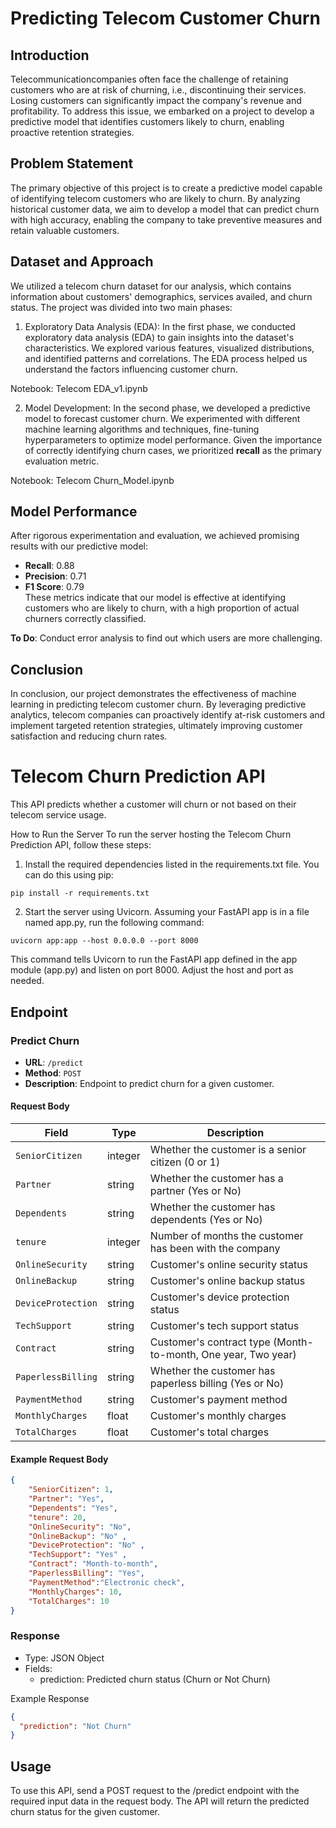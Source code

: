 # Predicting Telecom Customer Churn
## Introduction
Telecommunicationcompanies often face the challenge of retaining customers who are at risk of churning, i.e., discontinuing their services. Losing customers can significantly impact the company's revenue and profitability. To address this issue, we embarked on a project to develop a predictive model that identifies customers likely to churn, enabling proactive retention strategies.

##  Problem Statement
The primary objective of this project is to create a predictive model capable of identifying telecom customers who are likely to churn. By analyzing historical customer data, we aim to develop a model that can predict churn with high accuracy, enabling the company to take preventive measures and retain valuable customers.

## Dataset and Approach
We utilized a telecom churn dataset for our analysis, which contains information about customers' demographics, services availed, and churn status. The project was divided into two main phases:

1. Exploratory Data Analysis (EDA):
In the first phase, we conducted exploratory data analysis (EDA) to gain insights into the dataset's characteristics. We explored various features, visualized distributions, and identified patterns and correlations. The EDA process helped us understand the factors influencing customer churn.

Notebook: Telecom EDA_v1.ipynb

2. Model Development:
In the second phase, we developed a predictive model to forecast customer churn. We experimented with different machine learning algorithms and techniques, fine-tuning hyperparameters to optimize model performance. Given the importance of correctly identifying churn cases, we prioritized **recall** as the primary evaluation metric.

Notebook: Telecom Churn_Model.ipynb

## Model Performance
After rigorous experimentation and evaluation, we achieved promising results with our predictive model:

- **Recall**: 0.88
- **Precision**: 0.71
- **F1 Score**: 0.79  
These metrics indicate that our model is effective at identifying customers who are likely to churn, with a high proportion of actual churners correctly classified.

**To Do**: Conduct error analysis to find out which users are more challenging.

## Conclusion
In conclusion, our project demonstrates the effectiveness of machine learning in predicting telecom customer churn. By leveraging predictive analytics, telecom companies can proactively identify at-risk customers and implement targeted retention strategies, ultimately improving customer satisfaction and reducing churn rates.


# Telecom Churn Prediction API

This API predicts whether a customer will churn or not based on their telecom service usage.

How to Run the Server
To run the server hosting the Telecom Churn Prediction API, follow these steps:

1. Install the required dependencies listed in the requirements.txt file. You can do this using pip:
```
pip install -r requirements.txt
```

2. Start the server using Uvicorn. Assuming your FastAPI app is in a file named app.py, run the following command:
```
uvicorn app:app --host 0.0.0.0 --port 8000
```
This command tells Uvicorn to run the FastAPI app defined in the app module (app.py) and listen on port 8000. Adjust the host and port as needed.


## Endpoint

### Predict Churn

- **URL**: `/predict`
- **Method**: `POST`
- **Description**: Endpoint to predict churn for a given customer.

#### Request Body

| Field             | Type   | Description                                           |
|-------------------|--------|-------------------------------------------------------|
| `SeniorCitizen`   | integer| Whether the customer is a senior citizen (0 or 1)     |
| `Partner`         | string | Whether the customer has a partner (Yes or No)        |
| `Dependents`      | string | Whether the customer has dependents (Yes or No)       |
| `tenure`          | integer| Number of months the customer has been with the company|
| `OnlineSecurity`  | string | Customer's online security status                     |
| `OnlineBackup`    | string | Customer's online backup status                       |
| `DeviceProtection`| string | Customer's device protection status                   |
| `TechSupport`     | string | Customer's tech support status                        |
| `Contract`        | string | Customer's contract type (Month-to-month, One year, Two year) |
| `PaperlessBilling`| string | Whether the customer has paperless billing (Yes or No)|
| `PaymentMethod`   | string | Customer's payment method                             |
| `MonthlyCharges`  | float  | Customer's monthly charges                            |
| `TotalCharges`    | float  | Customer's total charges                              |

#### Example Request Body

```json
{
    "SeniorCitizen": 1,                    
    "Partner": "Yes",                     
    "Dependents": "Yes",                    
    "tenure": 20,                          
    "OnlineSecurity": "No",                 
    "OnlineBackup": "No" ,                  
    "DeviceProtection": "No" ,              
    "TechSupport": "Yes" ,                  
    "Contract": "Month-to-month",          
    "PaperlessBilling": "Yes",             
    "PaymentMethod":"Electronic check",    
    "MonthlyCharges": 10,                   
    "TotalCharges": 10                      
}
```

### Response
- Type: JSON Object
- Fields:
    - prediction: Predicted churn status (Churn or Not Churn)

Example Response
```json
{
  "prediction": "Not Churn"
}
```

## Usage
To use this API, send a POST request to the /predict endpoint with the required input data in the request body.
The API will return the predicted churn status for the given customer.



